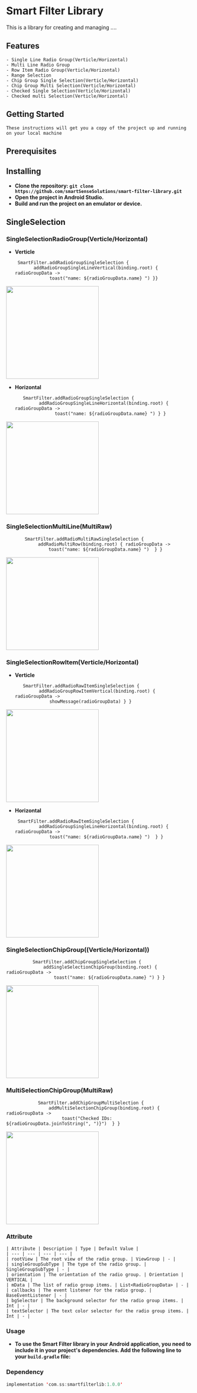 # Smart Filter Library

This is a library for creating and managing ....

## Features

	- Single Line Radio Group(Verticle/Horizontal)
	- Multi Line Radio Group
	- Row Item Radio Group(Verticle/Horizontal)
	- Range Selection
	- Chip Group Single Selection(Verticle/Horizontal)
	- Chip Group Multi Selection(Verticle/Horizontal)
	- Checked Single Selection(Verticle/Horizontal)
	- Checked multi Selection(Verticle/Horizontal)
  
## Getting Started

	These instructions will get you a copy of the project up and running on your local machine

## Prerequisites

  
  
## Installing

  - **Clone the repository: `git clone https://github.com/smartSenseSolutions/smart-filter-library.git`**
  - **Open the project in Android Studio.**
  - **Build and run the project on an emulator or device.**


## SingleSelection

  ### SingleSelectionRadioGroup(Verticle/Horizontal)
    
   - **Verticle**   
         
                   
          SmartFilter.addRadioGroupSingleSelection {
                addRadioGroupSingleLineVertical(binding.root) { radioGroupData ->
                      toast("name: ${radioGroupData.name} ") }}
       
<img src="media/single_selection_vertical.png" width="250" />

      
   - **Horizontal**

     
      
            SmartFilter.addRadioGroupSingleSelection {
                  addRadioGroupSingleLineHorizontal(binding.root) { radioGroupData ->			
                        toast("name: ${radioGroupData.name} ") } }
    
         
<img src="media/single_selection_horizontal.png" width="250" />
           

### SingleSelectionMultiLine(MultiRaw)
       
           SmartFilter.addRadioMultiRawSingleSelection {
                addRadioMultiRow(binding.root) { radioGroupData ->
                    toast("name: ${radioGroupData.name} ")  } }
		    

<img src="media/single_selection_multiline.png" width="250" />


### SingleSelectionRowItem(Verticle/Horizontal)

   - **Verticle**
        
            SmartFilter.addRadioRawItemSingleSelection {
                  addRadioGroupRowItemVertical(binding.root) { radioGroupData ->
                      showMessage(radioGroupData) } }

       
   <img src="media/single_selection_row_item_vertical.png" width="250" />

   - **Horizontal**
  
          SmartFilter.addRadioRawItemSingleSelection {
                  addRadioGroupSingleLineHorizontal(binding.root) { radioGroupData ->
                      toast("name: ${radioGroupData.name} ")  } }
     

  <img src="media/single_selection_row_item_horizontal.png" width="250" /> 

### SingleSelectionChipGroup((Verticle/Horizontal))

              SmartFilter.addChipGroupSingleSelection {
                  addSingleSelectionChipGroup(binding.root) { radioGroupData ->
                      toast("name: ${radioGroupData.name} ") } }
     
        
<img src="media/single_selection_chip.png" width="250" />       
   
### MultiSelectionChipGroup(MultiRaw)
        
                SmartFilter.addChipGroupMultiSelection {
                    addMultiSelectionChipGroup(binding.root) { radioGroupData ->
                         toast("Checked IDs: ${radioGroupData.joinToString(", ")}")  } }
         
             
   <img src="media/multiselect_chip.png" width="250" />


### Attribute      
         
    | Attribute | Description | Type | Default Value |
    | --- | --- | --- | --- |
    | rootView | The root view of the radio group. | ViewGroup | - |
    | singleGroupSubType | The type of the radio group. | SingleGroupSubType | - |
    | orientation | The orientation of the radio group. | Orientation | VERTICAL |
    | mData | The list of radio group items. | List<RadioGroupData> | - |
    | callbacks | The event listener for the radio group. | BaseEventListener | - |
    | bgSelector | The background selector for the radio group items. | Int | - |
    | textSelector | The text color selector for the radio group items. | Int | - |

### Usage

  - **To use the Smart Filter library in your Android application, you need to include it in your project's dependencies. Add the following line to your `build.gradle` file:**
 
### Dependency

```kotlin
implementation 'com.ss:smartfilterlib:1.0.0'

